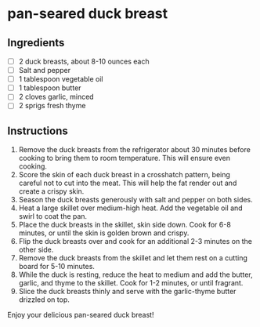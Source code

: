 # pan-seared duck breast

## Ingredients

- [ ] 2 duck breasts, about 8-10 ounces each
- [ ] Salt and pepper
- [ ] 1 tablespoon vegetable oil
- [ ] 1 tablespoon butter
- [ ] 2 cloves garlic, minced
- [ ] 2 sprigs fresh thyme

## Instructions

1. Remove the duck breasts from the refrigerator about 30 minutes before cooking to bring them to room temperature. This will ensure even cooking.
2. Score the skin of each duck breast in a crosshatch pattern, being careful not to cut into the meat. This will help the fat render out and create a crispy skin.
3. Season the duck breasts generously with salt and pepper on both sides.
4. Heat a large skillet over medium-high heat. Add the vegetable oil and swirl to coat the pan.
5. Place the duck breasts in the skillet, skin side down. Cook for 6-8 minutes, or until the skin is golden brown and crispy.
6. Flip the duck breasts over and cook for an additional 2-3 minutes on the other side.
7. Remove the duck breasts from the skillet and let them rest on a cutting board for 5-10 minutes.
8. While the duck is resting, reduce the heat to medium and add the butter, garlic, and thyme to the skillet. Cook for 1-2 minutes, or until fragrant.
9. Slice the duck breasts thinly and serve with the garlic-thyme butter drizzled on top.

Enjoy your delicious pan-seared duck breast!
